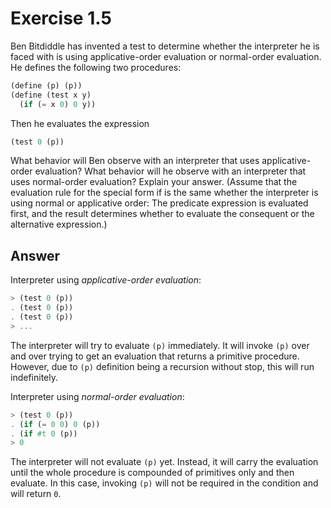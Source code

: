 # Exercise 1.5

Ben Bitdiddle has invented a test to determine whether the interpreter he is
faced with is using applicative-order evaluation or normal-order evaluation.
He defines the following two procedures:

```scheme
(define (p) (p))
(define (test x y)
  (if (= x 0) 0 y))
```
Then he evaluates the expression

```scheme
(test 0 (p))
```

What behavior will Ben observe with an interpreter that uses applicative-order evaluation? What behavior will he observe with an interpreter that uses
normal-order evaluation? Explain your answer.
(Assume that the evaluation rule for the special form if is the same whether the interpreter is using normal or applicative order: The predicate expression is evaluated first, and the result determines whether to evaluate the consequent
or the alternative expression.)

## Answer

Interpreter using *applicative-order evaluation*:

```scheme
> (test 0 (p))
. (test 0 (p))
. (test 0 (p))
> ...
```

The interpreter will try to evaluate `(p)` immediately. It will invoke `(p)` over and over trying to get an evaluation that returns a primitive procedure. However, due to `(p)` definition being a recursion without stop, this will run indefinitely.

Interpreter using *normal-order evaluation*:

```scheme
> (test 0 (p))
. (if (= 0 0) 0 (p))
. (if #t 0 (p))
> 0
```

The interpreter will not evaluate `(p)` yet. Instead, it will carry the evaluation until the whole procedure is compounded of primitives only and then evaluate. In this case, invoking `(p)` will not be required in the condition and will return `0`.

